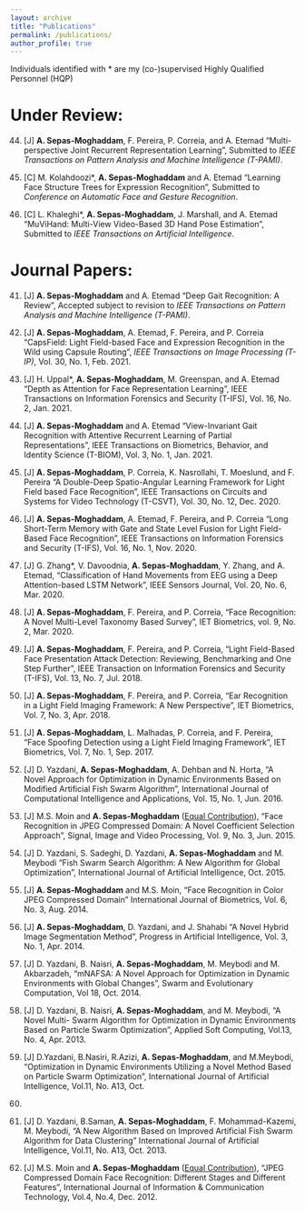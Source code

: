 ```yaml
---
layout: archive
title: "Publications"
permalink: /publications/
author_profile: true
---
```


Individuals identified with * are my (co-)supervised Highly Qualified Personnel (HQP)

Under Review:
======
44. [J] <b>A. Sepas-Moghaddam</b>, F. Pereira, P. Correia, and A. Etemad “Multi-perspective Joint Recurrent Representation Learning”, Submitted to <i>IEEE Transactions on Pattern Analysis and Machine Intelligence (T-PAMI)</i>.

43. [C] M. Kolahdoozi*, <b>A. Sepas-Moghaddam</b> and A. Etemad “Learning Face Structure Trees for Expression Recognition”, Submitted to <i>Conference on Automatic Face and Gesture Recognition</i>.

42. [C] L. Khaleghi*, <b>A. Sepas-Moghaddam</b>, J. Marshall, and A. Etemad “MuViHand: Multi-View Video-Based 3D Hand Pose Estimation”, Submitted to <i>IEEE Transactions on Artificial Intelligence</i>.

Journal Papers:
======

41. [J] <b>A. Sepas-Moghaddam</b> and A. Etemad “Deep Gait Recognition: A Review”, Accepted subject to revision to <i>IEEE Transactions on Pattern Analysis and Machine Intelligence (T-PAMI)</i>.

40. [J] <b>A. Sepas-Moghaddam</b>, A. Etemad, F. Pereira, and P. Correia “CapsField: Light
Field-based Face and Expression Recognition in the Wild using Capsule Routing”, <i>IEEE
Transactions on Image Processing (T-IP)</i>, Vol. 30, No. 1, Feb. 2021.

39. [J] H. Uppal*, <b>A. Sepas-Moghaddam</b>, M. Greenspan, and A. Etemad “Depth as Attention
for Face Representation Learning”, IEEE Transactions on Information Forensics and
Security (T-IFS),  Vol. 16, No. 2, Jan. 2021.

38. [J] <b>A. Sepas-Moghaddam</b> and A. Etemad “View-Invariant Gait Recognition with Attentive
Recurrent Learning of Partial Representations”, IEEE Transactions on Biometrics,
Behavior, and Identity Science (T-BIOM), Vol. 3, No. 1, Jan. 2021.

37. [J] <b>A. Sepas-Moghaddam</b>, P. Correia, K. Nasrollahi, T. Moeslund, and F. Pereira “A
Double-Deep Spatio-Angular Learning Framework for Light Field based Face Recognition”,
IEEE Transactions on Circuits and Systems for Video Technology (T-CSVT), Vol. 30, No. 12, Dec. 2020.

36. [J] <b>A. Sepas-Moghaddam</b>, A. Etemad, F. Pereira, and P. Correia “Long Short-Term
Memory with Gate and State Level Fusion for Light Field-Based Face Recognition”,
IEEE Transactions on Information Forensics and Security (T-IFS), Vol. 16, No. 1, Nov. 2020.

35. [J] G. Zhang*, V. Davoodnia, <b>A. Sepas-Moghaddam</b>, Y. Zhang, and A. Etemad, “Classification
of Hand Movements from EEG using a Deep Attention-based LSTM Network”,
IEEE Sensors Journal, Vol. 20, No. 6, Mar. 2020.

34. [J] <b>A. Sepas-Moghaddam</b>, F. Pereira, and P. Correia, “Face Recognition: A Novel
Multi-Level Taxonomy Based Survey”, IET Biometrics, vol. 9, No. 2, Mar. 2020.

33. [J] <b>A. Sepas-Moghaddam</b>, F. Pereira, and P. Correia, “Light Field-Based Face Presentation
Attack Detection: Reviewing, Benchmarking and One Step Further”, IEEE
Transaction on Information Forensics and Security (T-IFS), Vol. 13, No. 7, Jul. 2018.

32. [J] <b>A. Sepas-Moghaddam</b>, F. Pereira, and P. Correia, “Ear Recognition in a Light Field
Imaging Framework: A New Perspective”, IET Biometrics, Vol. 7, No. 3, Apr. 2018.

31. [J] <b>A. Sepas-Moghaddam</b>, L. Malhadas, P. Correia, and F. Pereira, “Face Spoofing
Detection using a Light Field Imaging Framework”, IET Biometrics, Vol. 7, No. 1,
Sep. 2017.

30. [J] D. Yazdani, <b>A. Sepas-Moghaddam</b>, A. Dehban and N. Horta, “A Novel Approach
for Optimization in Dynamic Environments Based on Modified Artificial Fish Swarm
Algorithm”, International Journal of Computational Intelligence and Applications, Vol.
15, No. 1, Jun. 2016.

29. [J] M.S. Moin and <b>A. Sepas-Moghaddam</b> (<u>Equal Contribution</u>), “Face Recognition in
JPEG Compressed Domain: A Novel Coefficient Selection Approach”, Signal, Image
and Video Processing, Vol. 9, No. 3, Jun. 2015.

28. [J] D. Yazdani, S. Sadeghi, D. Yazdani, <b>A. Sepas-Moghaddam</b> and M. Meybodi “Fish
Swarm Search Algorithm: A New Algorithm for Global Optimization”, International
Journal of Artificial Intelligence, Oct. 2015.

27. [J] <b>A. Sepas-Moghaddam</b> and M.S. Moin, “Face Recognition in Color JPEG Compressed
Domain” International Journal of Biometrics, Vol. 6, No. 3, Aug. 2014.

26. [J] <b>A. Sepas-Moghaddam</b>, D. Yazdani, and J. Shahabi “A Novel Hybrid Image Segmentation
Method”, Progress in Artificial Intelligence, Vol. 3, No. 1, Apr. 2014.

25. [J] D. Yazdani, B. Naisri, <b>A. Sepas-Moghaddam</b>, M. Meybodi and M. Akbarzadeh,
“mNAFSA: A Novel Approach for Optimization in Dynamic Environments with Global
Changes”, Swarm and Evolutionary Computation, Vol 18, Oct. 2014.

24. [J] D. Yazdani, B. Naisri, <b>A. Sepas-Moghaddam</b>, and M. Meybodi, “A Novel Multi-
Swarm Algorithm for Optimization in Dynamic Environments Based on Particle Swarm
Optimization”, Applied Soft Computing, Vol.13, No. 4, Apr. 2013.

23. [J] D.Yazdani, B.Nasiri, R.Azizi, <b>A. Sepas-Moghaddam</b>, and M.Meybodi, “Optimization
in Dynamic Environments Utilizing a Novel Method Based on Particle Swarm
Optimization”, International Journal of Artificial Intelligence, Vol.11, No. A13, Oct.
2013.

22. [J] D. Yazdani, B.Saman, <b>A. Sepas-Moghaddam</b>, F. Mohammad-Kazemi, M. Meybodi,
“A New Algorithm Based on Improved Artificial Fish Swarm Algorithm for Data
Clustering” International Journal of Artificial Intelligence, Vol.11, No. A13, Oct. 2013.

21. [J] M.S. Moin and <b>A. Sepas-Moghaddam</b> (<u>Equal Contribution</u>), “JPEG Compressed
Domain Face Recognition: Different Stages and Different Features”, International
Journal of Information & Communication Technology, Vol.4, No.4, Dec. 2012.